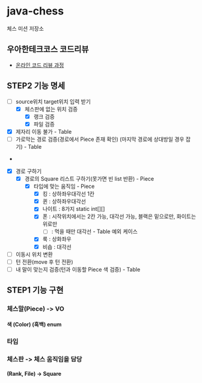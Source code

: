 # java-chess

체스 미션 저장소

## 우아한테크코스 코드리뷰

- [온라인 코드 리뷰 과정](https://github.com/woowacourse/woowacourse-docs/blob/master/maincourse/README.md)

## STEP2 기능 명세

- [ ] source위치 target위치 입력 받기
    - [x] 체스판에 없는 위치 검증
        - [x] 랭크 검증
        - [x] 파일 검증
- [x] 제자리 이동 불가 - Table
- [ ] 가로막는 경로 검증(경로에서 Piece 존재 확인) (마지막 경로에 상대방일 경우 잡기) - Table
-
- [x] 경로 구하기
    - [x] 경로의 Square 리스트 구하기(못가면 빈 list 반환) - Piece
        - [x] 타입에 맞는 움직임 - Piece
            - [x] 킹 : 상하좌우대각선 1칸
            - [x] 퀸 : 상하좌우대각선
            - [x] 나이트 : 8가지 static int[][]
            - [x] 폰 : 시작위치에서는 2칸 가능, 대각선 가능, 블랙은 밑으로만, 화이트는 위로만
                - [ ] : 먹을 때만 대각선 - Table 예외 케이스
            - [x] 룩 : 상화좌우
            - [x] 비숍 : 대각선
- [ ] 이동시 위치 변환
- [ ] 턴 전환(move 후 턴 전환)
- [ ] 내 말이 맞는지 검증(턴과 이동할 Piece 색 검증) - Table

## STEP1 기능 구현

### 체스말(Piece) -> VO

#### 색 (Color) (흑백) enum

### 타입

### 체스판 -> 체스 움직임을 담당

#### (Rank, File) -> Square
